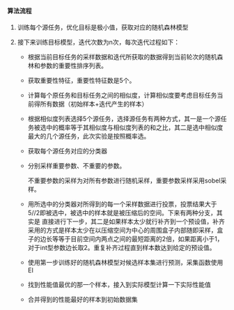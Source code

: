 #### 算法流程                                                                                                                                                                                                                                                                                                                                                                                                                                            

1. 训练每个源任务，优化目标是极小值，获取对应的随机森林模型

2. 接下来训练目标模型，迭代次数为n次，每次迭代过程如下：

   - 根据当前目标任务的采样数据和迭代所获取的数据得到当前轮次的随机森林和参数的重要性排序列表。

   - 获取重要性特征，重要性特征数是5个。

   - 计算每个原任务和目标任务之间的相似度，计算相似度要考虑目标任务当前得所有数据（初始样本+迭代产生的样本）

   - 根据相似度列表选择5个源任务，选择源任务有两种方式，其一是一个源任务被选中的概率等于其相似度与相似度列表的和之比，其二是选中相似度最大的几个源任务，此次实验是按照概率选。

   - 获取每个源任务对应的分类器

   - 分别采样重要参数、不重要的参数。

     不重要参数的采样为对所有参数进行随机采样，重要参数采样采用sobel采样。

   - 用所选中的分类器对所得到的每一个采样数据进行投票，投票结果大于5//2即被选中，被选中的样本就是被压缩后的空间。下来有两种分支，其实是
   直接进行下一步，其二是如果样本太少就行补齐到一个预设值，补齐采用的方式是样本太少在以压缩空间为中心的周围盒子内部随即采样，盒子的边长等等于目前空间内两点之间的最短距离的2倍，如果距离小于1，对于int型参数边长取2。重复补齐过程直到样本数达到给定的预设值。

   - 使用第一步训练好的随机森林模型对候选样本集进行预测，采集函数使用EI

   - 找到性能值最优的那一个样本，接入到实际模型计算一下实际性能值

   - 合并得到的性能最好的样本到初始数据集